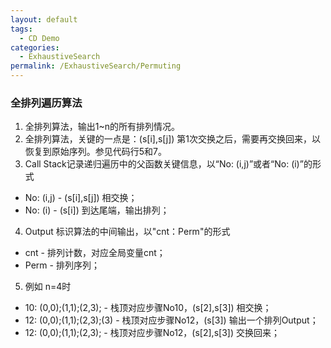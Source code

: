 ```yaml
---
layout: default
tags:
  - CD Demo
categories:
  - ExhaustiveSearch
permalink: /ExhaustiveSearch/Permuting
---
```

### 全排列遍历算法
1. 全排列算法，输出1~n的所有排列情况。
2. 全排列算法，关键的一点是：(s[i],s[j]) 第1次交换之后，需要再交换回来，以恢复到原始序列。参见代码行5和7。
3. Call Stack记录递归遍历中的父函数关键信息，以“No: (i,j)”或者“No: (i)”的形式 
- No: (i,j) - (s[i],s[j]) 相交换； 
- No: (i) - (s[i]) 到达尾端，输出排列；
4. Output 标识算法的中间输出，以"cnt：Perm"的形式 
- cnt - 排列计数，对应全局变量cnt； 
- Perm - 排列序列； 
5. 例如 n=4时 
- 10: (0,0);(1,1);(2,3); - 栈顶对应步骤No10，(s[2],s[3]) 相交换； 
- 12: (0,0);(1,1);(2,3);(3) - 栈顶对应步骤No12，(s[3]) 输出一个排列Output； 
- 12: (0,0);(1,1);(2,3); - 栈顶对应步骤No12，(s[2],s[3]) 交换回来；